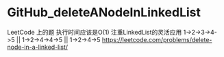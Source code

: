 # GitHub_deleteANodeInLinkedList
LeetCode 上的题
执行时间应该是O(1)
注重LinkedList的灵活应用
1->2->3->4->5
||
1->2->4->4->5
|| 
1->2->4->5
https://leetcode.com/problems/delete-node-in-a-linked-list/

